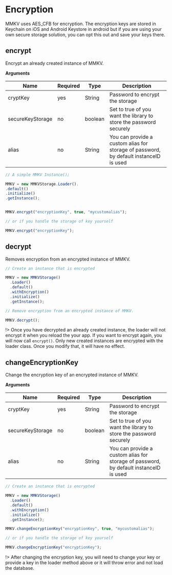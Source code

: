 # Encryption

MMKV uses AES_CFB for encryption. The encryption keys are stored in Keychain on iOS and Android Keystore in android but if you are using your own secure storage solution, you can opt this out and save your keys there.

## encrypt

Encrypt an already created instance of MMKV.

**Arguments**

| Name             | Required | Type    | Description                                                                           |
| ---------------- | -------- | ------- | ------------------------------------------------------------------------------------- |
| cryptKey         | yes      | String  | Password to encrypt the storage                                                       |
| secureKeyStorage | no       | boolean | Set to true of you want the library to store the password securely                    |
| alias            | no       | String  | You can provide a custom alias for storage of password, by default instanceID is used |

```js
// A simple MMKV Instance();

MMKV = new MMKVStorage.Loader().
.default()
.initialize()
.getInstance();


MMKV.encrypt("encryptionKey", true, "mycustomalias");

// or if you handle the storage of key yourself

MMKV.encrypt("encryptionKey");
```

## decrypt

Removes encryption from an encrypted instance of MMKV.

```js
// Create an instance that is encrypted

MMKV = new MMKVStorage()
  .Loader()
  .default()
  .withEncryption()
  .initialize()
  .getInstance();

// Remove encryption from an encrypted instance of MMKV.

MMKV.decrypt();
```

!> Once you have decrypted an already created instance, the loader will not encrypt it when you reload the your app. If you want to encrypt again, you will now call `encrypt()`. Only new created instances are encrypted with the loader class. Once you modify that, it will have no effect. 


## changeEncryptionKey

Change the encryption key of an encrypted instance of MMKV.

**Arguments**

| Name             | Required | Type    | Description                                                                           |
| ---------------- | -------- | ------- | ------------------------------------------------------------------------------------- |
| cryptKey         | yes      | String  | Password to encrypt the storage                                                       |
| secureKeyStorage | no       | boolean | Set to true of you want the library to store the password securely                    |
| alias            | no       | String  | You can provide a custom alias for storage of password, by default instanceID is used |

```js
// Create an instance that is encrypted

MMKV = new MMKVStorage()
  .Loader()
  .default()
  .withEncryption()
  .initialize()
  .getInstance();

MMKV.changeEncryptionKey("encryptionKey", true, "mycustomalias");

// or if you handle the storage of key yourself

MMKV.changeEncryptionKey("encryptionKey");
```


!> After changing the encryption key, you will need to change your key or provide a key in the loader method above or it will throw error and not load the database.
